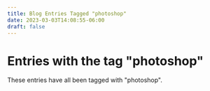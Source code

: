 ```yaml
---
title: Blog Entries Tagged "photoshop"
date: 2023-03-03T14:08:55-06:00
draft: false
---
```

# Entries with the tag "photoshop"

These entries have all been tagged with "photoshop".